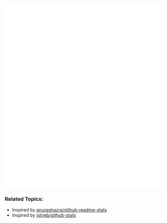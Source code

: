 <p align="center"><a href="https://github.com/jstrieb/github-stats">
  <img align="center" src="https://raw.githubusercontent.com/austintuley/github-stats/master/generated/overview.svg#gh-dark-mode-only"/>
</a>
<a href="https://github.com/jstrieb/github-stats">
    <img align="center" src="https://raw.githubusercontent.com/austintuley/github-stats/master/generated/languages.svg#gh-dark-mode-only"/>
</a></p>

### Related Topics:
- Inspired by [anuraghazra/github-readme-stats](https://github.com/anuraghazra/github-readme-stats)
- Inspired by [jstrieb/github-stats](https://github.com/jstrieb/github-stats)


